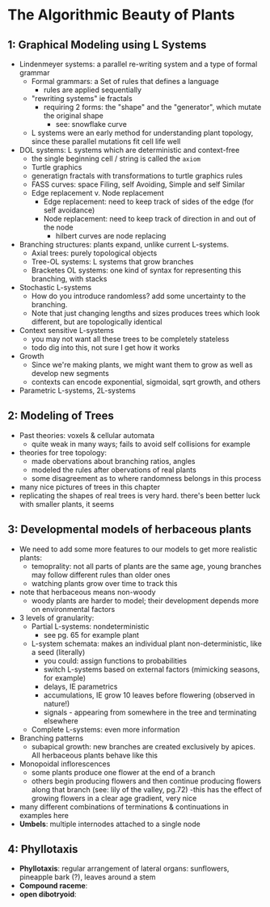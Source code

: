 # The Algorithmic Beauty of Plants

## 1: Graphical Modeling using L Systems

- Lindenmeyer systems: a parallel re-writing system and a type of formal grammar
  - Formal grammars: a Set of rules that defines a language
    - rules are applied sequentially
  - "rewriting systems" ie fractals
    - requiring 2 forms: the "shape" and the "generator", which mutate the original shape
      - see: snowflake curve
  - L systems were an early method for understanding plant topology, since these parallel mutations fit cell life well
- DOL systems: L systems which are deterministic and context-free
  - the single beginning cell / string is called the `axiom`
  - Turtle graphics
  - generatign fractals with transformations to turtle graphics rules
  - FASS curves: space Filing, self Avoiding, Simple and self Similar
  - Edge replacement v. Node replacement
    - Edge replacement: need to keep track of sides of the edge (for self avoidance)
    - Node replacement: need to keep track of direction in and out of the node
      - hilbert curves are node replacing
- Branching structures: plants expand, unlike current L-systems.
  - Axial trees: purely topological objects
  - Tree-OL systems: L systems that grow branches
  - Bracketes OL systems: one kind of syntax for representing this branching, with stacks
- Stochastic L-systems
  - How do you introduce randomless? add some uncertainty to the branching.
  - Note that just changing lengths and sizes produces trees which look different, but are topologically identical
- Context sensitive L-systems
  - you may not want all these trees to be completely stateless
  - todo dig into this, not sure I get how it works
- Growth
  - Since we're making plants, we might want them to grow as well as develop new segments
  - contexts can encode exponential, sigmoidal, sqrt growth, and others
- Parametric L-systems, 2L-systems

## 2: Modeling of Trees

- Past theories: voxels & cellular automata
  - quite weak in many ways; fails to avoid self collisions for example
- theories for tree topology:
  - made obervations about branching ratios, angles
  - modeled the rules after obervations of real plants
  - some disagreement as to where randomness belongs in this process
- many nice pictures of trees in this chapter
- replicating the shapes of real trees is very hard. there's been better luck with smaller plants, it seems

## 3: Developmental models of herbaceous plants

- We need to add some more features to our models to get more realistic plants:
  - temoprality: not all parts of plants are the same age, young branches may follow different rules than older ones
  - watching plants grow over time to track this
- note that herbaceous means non-woody
  - woody plants are harder to model; their development depends more on environmental factors
- 3 levels of granularity:
  - Partial L-systems: nondeterministic
    - see pg. 65 for example plant
  - L-system schemata: makes an individual plant non-deterministic, like a seed (literally)
    - you could: assign functions to probabilities
    - switch L-systems based on external factors (mimicking seasons, for example)
    - delays, IE parametrics
    - accumulations, IE grow 10 leaves before flowering (observed in nature!)
    - signals - appearing from somewhere in the tree and terminating elsewhere
  - Complete L-systems: even more information
- Branching patterns
  - subapical growth: new branches are created exclusively by apices. All herbaceous plants behave like this
- Monopoidal inflorescences
  - some plants produce one flower at the end of a branch
  - others begin producing flowers and then continue producing flowers along that branch (see: lily of the valley, pg.72)
        -this has the effect of growing flowers in a clear age gradient, very nice
- many different combinations of terminations & continuations in examples here
- **Umbels**: multiple internodes attached to a single node

## 4: Phyllotaxis

- **Phyllotaxis**: regular arrangement of lateral organs: sunflowers, pineapple bark (?), leaves around a stem
- **Compound raceme**:
- **open dibotryoid**:
